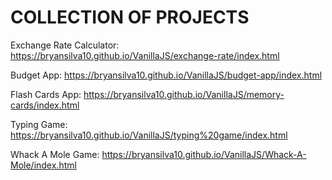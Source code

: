 # COLLECTION OF PROJECTS

Exchange Rate Calculator: https://bryansilva10.github.io/VanillaJS/exchange-rate/index.html

Budget App: https://bryansilva10.github.io/VanillaJS/budget-app/index.html

Flash Cards App: https://bryansilva10.github.io/VanillaJS/memory-cards/index.html

Typing Game: https://bryansilva10.github.io/VanillaJS/typing%20game/index.html

Whack A Mole Game: https://bryansilva10.github.io/VanillaJS/Whack-A-Mole/index.html
